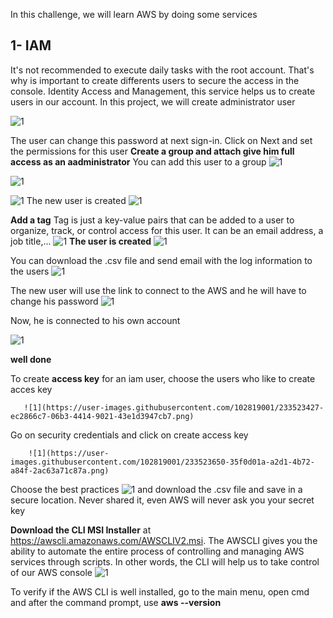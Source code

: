In this challenge, we will learn AWS by doing some services


## 1- IAM
It's not recommended to execute daily tasks with the root account. That's why is important to create differents users to secure the access in the console. Identity Access and Management, this service helps us to create users in our account.
In this project, we will create administrator user

![1](https://user-images.githubusercontent.com/102819001/233518450-d5709ceb-3678-4ba3-9e49-dec67bc7fef5.png)

The user can change this password at next sign-in. Click on Next and set the permissions for this user
**Create a group and attach give him full access as an aadministrator**
You can add this user to a group
![1](https://user-images.githubusercontent.com/102819001/233518691-861e3fd4-0ef7-4327-9860-c457ecbab78e.png)

![1](https://user-images.githubusercontent.com/102819001/233519017-5f00f31e-7e0c-4273-8bcc-51cdec9ad8cc.png)

![1](https://user-images.githubusercontent.com/102819001/233519259-199d9b41-627a-404f-b33c-f0ad28837f3b.png)
The new user is created
![1](https://user-images.githubusercontent.com/102819001/233519487-768c223a-28b0-4fa0-9293-db3ae41d0336.png)

**Add a tag** Tag is just a key-value pairs that can be added to a user to organize, track, or control access for this user. It can be an email address, a job title,...
![1](https://user-images.githubusercontent.com/102819001/233520044-2b4b0273-e69a-4803-9af2-642070aaabd6.png)
**The user is created**
![1](https://user-images.githubusercontent.com/102819001/233520179-34fa9151-7d64-49c3-bff9-9b304683ded6.png)

You can download the .csv file and send email with the log information to the users
![1](https://user-images.githubusercontent.com/102819001/233521138-16842899-75c7-4e37-95bd-70b2ee0709ea.png)
 
 The new user will use the link to connect to the AWS and he will have to change his password
 ![1](https://user-images.githubusercontent.com/102819001/233521358-22689e25-236c-4657-94e1-330457179036.png)

Now, he is connected to his own account

![1](https://user-images.githubusercontent.com/102819001/233521602-b04850d4-febe-4e33-913e-6592f562488d.png)

**well done**

To create **access key** for an iam user, choose the users who like to create acces key           
            
       ![1](https://user-images.githubusercontent.com/102819001/233523427-ec2866c7-06b3-4414-9021-43e1d3947cb7.png)
     
  Go on security credentials and click on create access key
  
        ![1](https://user-images.githubusercontent.com/102819001/233523650-35f0d01a-a2d1-4b72-a84f-2ac63a71c87a.png)
    
 Choose the best practices
 ![1](https://user-images.githubusercontent.com/102819001/233524135-5f44bbd4-8aba-4253-91eb-4f8f57d70d3b.png)
and download the .csv file and save in a secure location. Never shared it, even AWS will never ask you your secret key


**Download the CLI MSI Installer** at https://awscli.amazonaws.com/AWSCLIV2.msi.  The AWSCLI gives you the ability to automate the entire process of controlling and managing AWS services through scripts. In other words, the CLI will help us to take control of our AWS console
  ![1](https://user-images.githubusercontent.com/102819001/233526055-3f0dbe73-c940-4fbd-8e24-70383fbc9ce0.png)

To verify if the AWS CLI is well installed, go to the main menu, open cmd and after the command prompt, use **aws --version**













            
            
